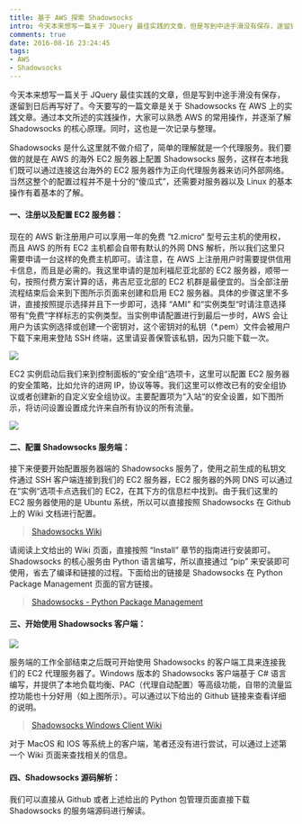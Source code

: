 ```yaml
---
title: 基于 AWS 探索 Shadowsocks
intro: 今天本来想写一篇关于 JQuery 最佳实践的文章，但是写到中途手滑没有保存，遂留到日后再写好了。今天要写的一篇文章是关于 Shadowsocks 在 AWS 上的实践文章。通过本文所述的实践操作，大家可以熟悉 AWS 的常用操作，并逐渐了解 Shadowsocks 的核心原理。同时，这也是一次记录与整理。
comments: true
date: 2016-08-16 23:24:45
tags:
- AWS
- Shadowsocks
---
```



今天本来想写一篇关于 JQuery 最佳实践的文章，但是写到中途手滑没有保存，遂留到日后再写好了。今天要写的一篇文章是关于 Shadowsocks 在 AWS 上的实践文章。通过本文所述的实践操作，大家可以熟悉 AWS 的常用操作，并逐渐了解 Shadowsocks 的核心原理。同时，这也是一次记录与整理。

Shadowsocks 是什么这里就不做介绍了，简单的理解就是一个代理服务。我们要做的就是在 AWS 的海外 EC2 服务器上配置 Shadowsocks 服务，这样在本地我们既可以通过连接这台海外的 EC2 服务器作为正向代理服务器来访问外部网络。当然这整个的配置过程并不是十分的“傻瓜式”，还需要对服务器以及 Linux 的基本操作有着基本的了解。

#### 一、注册以及配置 EC2 服务器：

现在的 AWS 新注册用户可以享用一年的免费 “t2.micro“ 型号云主机的使用权，而且 AWS 的所有 EC2 主机都会自带有默认的外网 DNS 解析，所以我们这里只需要申请一台这样的免费主机即可。请注意，在 AWS 上注册用户时需要提供信用卡信息，而且是必需的。我这里申请的是加利福尼亚北部的 EC2 服务器，顺带一句，按照付费方案计算的话，弗吉尼亚北部的 EC2 机群是最便宜的。当全部注册流程结束后会来到下图所示页面来创建和启用 EC2 服务器。具体的步骤这里不多讲，直接按照提示选择并且下一步即可，选择 “AMI“ 和“实例类型“时请注意选择带有“免费“字样标志的实例类型。当实例申请配置进行到最后一步时，AWS 会让用户为该实例选择或创建一个密钥对，这个密钥对的私钥（*.pem）文件会被用户下载下来用来登陆 SSH 终端，这里请妥善保管该私钥，因为只能下载一次。

![](1.png)

EC2 实例启动后我们来到控制面板的“安全组“选项卡，这里可以配置 EC2 服务器的安全策略，比如允许的进网 IP，协议等等。我们这里可以修改已有的安全组协议或者创建新的自定义安全组协议。主要配置项为“入站“的安全设置，如下图所示，将访问设置设置成允许来自所有协议的所有流量。

![](2.png)

#### 二、配置 Shadowsocks 服务端：

接下来便要开始配置服务器端的 Shadowsocks 服务了，使用之前生成的私钥文件通过 SSH 客户端连接到我们的 EC2 服务器，EC2 服务器的外网 DNS 可以通过在“实例“选项卡点选我们的 EC2，在其下方的信息栏中找到。由于我们这里的 EC2 服务器使用的是 Ubuntu 系统，所以可以直接按照 Shadowsocks 在 Github 上的 Wiki 文档进行配置。

> [Shadowsocks Wiki](https://github.com/shadowsocks/shadowsocks/tree/master)

请阅读上文给出的 Wiki 页面，直接按照 “Install” 章节的指南进行安装即可。Shadowsocks 的核心服务由 Python 语言编写，所以直接通过 “pip” 来安装即可使用，省去了编译和链接的过程。下面给出的链接是 Shadowsocks 在 Python Package Management 页面的官方链接。

> [Shadowsocks - Python Package Management](https://pypi.python.org/pypi/shadowsocks/2.8.2)


#### 三、开始使用 Shadowsocks 客户端：

![](3.png)

服务端的工作全部结束之后既可开始使用 Shadowsocks 的客户端工具来连接我们的 EC2 代理服务器了。Windows 版本的 Shadowsocks 客户端基于 C# 语言编写，并提供了本地负载均衡、PAC（代理自动配置）等高级功能，自带的流量监控功能也十分好用（如上图所示）。可以通过以下给出的 Github 链接来查看详细的说明。

> [Shadowsocks Windows Client Wiki](https://github.com/shadowsocks/shadowsocks-windows/tree/master)

对于 MacOS 和 IOS 等系统上的客户端，笔者还没有进行尝试，可以通过上述第一个 Wiki 页面来查找相关的信息。

#### 四、Shadowsocks 源码解析：

我们可以直接从 Github 或者上述给出的 Python 包管理页面直接下载 Shadowsocks 的服务端源码进行解读。
